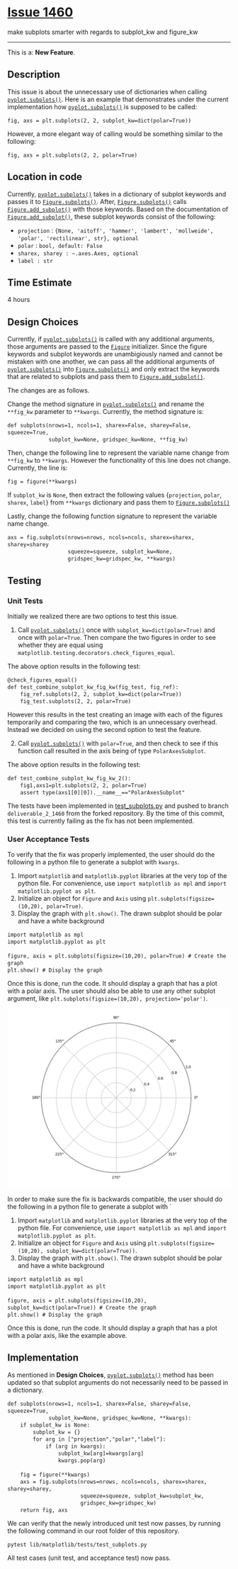# [Issue 1460](https://github.com/matplotlib/matplotlib/issues/1460)

make subplots smarter with regards to subplot_kw and figure_kw

----------------------------------------------------

This is a: **New Feature**.

## Description

This issue is about the unnecessary use of  dictionaries when calling [`pyplot.subplots()`](https://github.com/CSCD01-team04/matplotlib/blob/master/lib/matplotlib/pyplot.py#L1034). 
Here is an example that demonstrates under the current implementation how [`pyplot.subplots()`](https://github.com/CSCD01-team04/matplotlib/blob/master/lib/matplotlib/pyplot.py#L1034) is supposed to be called: 
``` 
fig, axs = plt.subplots(2, 2, subplot_kw=dict(polar=True))
```

However, a more elegant way of calling would be something similar to the following: 
``` 
fig, axs = plt.subplots(2, 2, polar=True) 
```

## Location in code
Currently, [`pyplot.subplots()`](https://github.com/CSCD01-team04/matplotlib/blob/master/lib/matplotlib/pyplot.py#L1034) takes in a dictionary of subplot keywords and passes it to [`Figure.subplots()`](https://github.com/CSCD01-team04/matplotlib/blob/master/lib/matplotlib/figure.py#L1406). After, [`Figure.subplots()`](https://github.com/CSCD01-team04/matplotlib/blob/master/lib/matplotlib/figure.py#L1406) calls [`Figure.add_subplot()`](https://github.com/CSCD01-team04/matplotlib/blob/master/lib/matplotlib/figure.py#L1244) with those keywords. Based on the documentation of [`Figure.add_subplot()`](https://github.com/CSCD01-team04/matplotlib/blob/master/lib/matplotlib/figure.py#L1244), these subplot keywords consist of the following:
* `projection` : `{None, 'aitoff', 'hammer', 'lambert', 'mollweide', 'polar', 'rectilinear', str}, optional`
* `polar` : `bool, default: False`
* `sharex, sharey : ~.axes.Axes, optional`
* `label : str`

## Time Estimate
4 hours

## Design Choices
Currently, if [`pyplot.subplots()`](https://github.com/CSCD01-team04/matplotlib/blob/master/lib/matplotlib/pyplot.py#L1034) is called with any additional arguments, those arguments are passed to the [`Figure`](https://github.com/CSCD01-team04/matplotlib/blob/master/lib/matplotlib/figure.py) initializer. Since the figure keywords and subplot keywords are unambigiously named and cannot be mistaken with one another, we can pass all the additional arguments of [`pyplot.subplots()`](https://github.com/CSCD01-team04/matplotlib/blob/master/lib/matplotlib/pyplot.py#L1034) into [`Figure.subplots()`](https://github.com/CSCD01-team04/matplotlib/blob/master/lib/matplotlib/figure.py#L1406) and only extract the keywords that are related to subplots and pass them to [`Figure.add_subplot()`](https://github.com/CSCD01-team04/matplotlib/blob/master/lib/matplotlib/figure.py#L1244).

The changes are as follows.

Change the method signature in [`pyplot.subplots()`](https://github.com/CSCD01-team04/matplotlib/blob/master/lib/matplotlib/pyplot.py#L1034) and rename the `**fig_kw` parameter to `**kwargs`.
Currently, the method signature is:
```
def subplots(nrows=1, ncols=1, sharex=False, sharey=False, squeeze=True, 
             subplot_kw=None, gridspec_kw=None, **fig_kw)
```
Then, change the following line to represent the variable name change from `**fig_kw` to `**kwargs`. However the functionality of this line does not change. Currently, the line is:
```
fig = figure(**kwargs)
```
If `subplot_kw` is `None`, then extract the following values {`projection`, `polar`, `sharex`, `label`} from `**kwargs` dictionary and pass them to [`Figure.subplots()`](https://github.com/CSCD01-team04/matplotlib/blob/master/lib/matplotlib/figure.py#L1406)

Lastly, change the following function signature to represent the variable name change.
```
axs = fig.subplots(nrows=nrows, ncols=ncols, sharex=sharex, sharey=sharey 
                   squeeze=squeeze, subplot_kw=None, 
                   gridspec_kw=gridspec_kw, **kwargs)
```

## Testing

### Unit Tests

Initially we realized there are two options to test this issue.
1. Call [`pyplot.subplots()`](https://github.com/CSCD01-team04/matplotlib/blob/master/lib/matplotlib/pyplot.py#L1034) once with `subplot_kw=dict(polar=True)` and once with `polar=True`. Then compare the two figures in order to see whether they are equal using `matplotlib.testing.decorators.check_figures_equal`.

The above option results in the following test:

```
@check_figures_equal()
def test_combine_subplot_kw_fig_kw(fig_test, fig_ref):
    fig_ref.subplots(2, 2, subplot_kw=dict(polar=True))
    fig_test.subplots(2, 2, polar=True)
```
However this results in the test creating an image with each of the figures temporarily and comparing the two, which is an unnecessary overhead. Instead we decided on using the second option to test the feature.

2. Call [`pyplot.subplots()`](https://github.com/CSCD01-team04/matplotlib/blob/master/lib/matplotlib/pyplot.py#L1034) with `polar=True`, and then check to see if this function call resulted in the axis being of type `PolarAxesSubplot`. 

The above option results in the following test:

```
def test_combine_subplot_kw_fig_kw_2():
    fig1,axs1=plt.subplots(2, 2, polar=True)
    assert type(axs1[0][0]).__name__=="PolarAxesSubplot"
```

The tests have been implemented in [test_subplots.py](https://github.com/CSCD01-team04/matplotlib/blob/deliverable_2_1460/lib/matplotlib/tests/test_subplots.py#L183) and pushed to branch `deliverable_2_1460` from the forked repository. By the time of this commit, this test is currently failing as the fix has not been implemented.

### User Acceptance Tests

To verify that the fix was properly implemented, the user should do the following in a python file to generate a subplot with `kwargs`.


1. Import `matplotlib` and `matplotlib.pyplot` libraries at the very top of the python file. For convenience, use `import matplotlib as mpl` and `import matplotlib.pyplot as plt`.
2. Initialize an object for `Figure` and `Axis` using `plt.subplots(figsize=(10,20), polar=True)`.
3. Display the graph with `plt.show()`. The drawn subplot should be polar and have a white background

```
import matplotlib as mpl
import matplotlib.pyplot as plt

figure, axis = plt.subplots(figsize=(10,20), polar=True) # Create the graph
plt.show() # Display the graph
```

Once this is done, run the code. It should display a graph that has a plot with a polar axis. The user should also be able to use any other subplot argument, like `plt.subplots(figsize=(10,20), projection='polar')`.

![example_image](./img/example_polar_projection.png)

In order to make sure the fix is backwards compatible, the user should do the following in a python file to generate a subplot with ` 

1. Import `matplotlib` and `matplotlib.pyplot` libraries at the very top of the python file. For convenience, use `import matplotlib as mpl` and `import matplotlib.pyplot as plt`.
2. Initialize an object for `Figure` and `Axis` using `plt.subplots(figsize=(10,20), subplot_kw=dict(polar=True))`.
3. Display the graph with `plt.show()`. The drawn subplot should be polar and have a white background

```
import matplotlib as mpl
import matplotlib.pyplot as plt

figure, axis = plt.subplots(figsize=(10,20), subplot_kw=dict(polar=True)) # Create the graph
plt.show() # Display the graph
```

Once this is done, run the code. It should display a graph that has a plot with a polar axis, like the example above.

## Implementation

As mentioned in **Design Choices**, [`pyplot.subplots()`](https://github.com/CSCD01-team04/matplotlib/blob/master/lib/matplotlib/pyplot.py#L1034) method has been updated so that subplot arguments do not necessarily need to be passed in a dictionary. 

```
def subplots(nrows=1, ncols=1, sharex=False, sharey=False, squeeze=True,
             subplot_kw=None, gridspec_kw=None, **kwargs):
    if subplot_kw is None:
        subplot_kw = {}
        for arg in ["projection","polar","label"]:
            if (arg in kwargs):
                subplot_kw[arg]=kwargs[arg]
                kwargs.pop(arg)

    fig = figure(**kwargs)
    axs = fig.subplots(nrows=nrows, ncols=ncols, sharex=sharex, sharey=sharey,
                       squeeze=squeeze, subplot_kw=subplot_kw,
                       gridspec_kw=gridspec_kw)
    return fig, axs
```
We can verify that the newly introduced unit test now passes, by running the following command in our root folder of this repository.

```
pytest lib/matplotlib/tests/test_subplots.py
```

All test cases (unit test, and acceptance test) now pass.